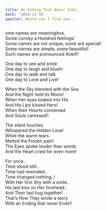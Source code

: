 ```yaml
---
title: An Ending That Never Ends..
date: '2019-12-19'
spoiler: Where can I find you...
---
```

ome names are meaningless, <br />
Some convey a Hundred feelings!<br />
Some names are not unique, some are special!<br />
Some names are simple, some beautiful!<br />
Such names are pronounced Ankit!!<br />

One day to see and smile<br />
One day to laugh and blush!<br />
One day to walk and talk<br />
One day to Love and Live!<br />

When the Sky blended with the Sea<br />
And the Night held its Moon!<br />
When Her eyes looked into His<br />
And His Lips kissed Hers!<br />
When their Hearts conversed<br />
And Souls caressed!!<br />

The silent touches<br />
Whispered the Hidden Love!<br />
While the warm tears<br />
Melted the Frozen pain!<br />
The Eyes spoke louder than words<br />
And the Heart cried for even more!<br />

For once..<br />
Time stood still..<br />
Time had rewinded..<br />
Time changed nothing..!<br />
With Her first Shy with a smile..<br />
His last kiss on Her forehead..<br />
And Their last hug together!<br />
That’s How They wrote a story<br />
With an Ending that never Ends!!<br />